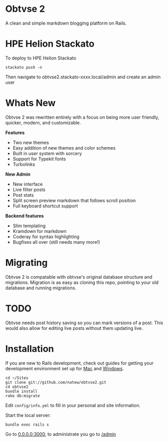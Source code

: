 Obtvse 2
================

A clean and simple markdown blogging platform on Rails.


HPE Helion Stackato
===================

To deploy to HPE Helion Stackato

    stackato push -n

Then navigate to obtvse2.stackato-xxxx.local/admin and create an admin user


Whats New
=========

Obtvse 2 was rewritten entirely with a focus on being more user friendly, quicker, modern, and customizable.

**Features**
- Two new themes
- Easy addition of new themes and color schemes
- Built in user system with sorcery
- Support for Typekit fonts
- Turbolinks

**New Admin**
- New interface
- Live filter posts
- Post stats
- Split screen preview markdown that follows scroll position
- Full keyboard shortcut support

**Backend features**
- Slim templating
- Kramdown for markdown
- Coderay for syntax highlighting
- Bugfixes all over (still needs many more!)


Migrating
========

Obtvse 2 is compatable with obtvse's original database structure and migrations.  Migration is as easy as cloning this repo, pointing to your old database and running migrations.

TODO
====

Obtvse needs post history saving so you can mark versions of a post.  This would also allow for editing live posts without them updating live.


Installation
============

If you are new to Rails development, check out guides for getting your development environment set up for [Mac](http://astonj.com/tech/setting-up-a-ruby-dev-enviroment-on-lion/) and [Windows](http://jelaniharris.com/2011/installing-ruby-on-rails-3-in-windows/).

    cd ~/Sites
    git clone git://github.com/natew/obtvse2.git
    cd obtvse2
    bundle install
    rake db:migrate

Edit `config/info.yml` to fill in your personal and site information.

Start the local server:

    bundle exec rails s

Go to [0.0.0.0:3000](http://0.0.0.0:3000/), to administrate you go to [/admin](http://0.0.0.0:3000/admin)
